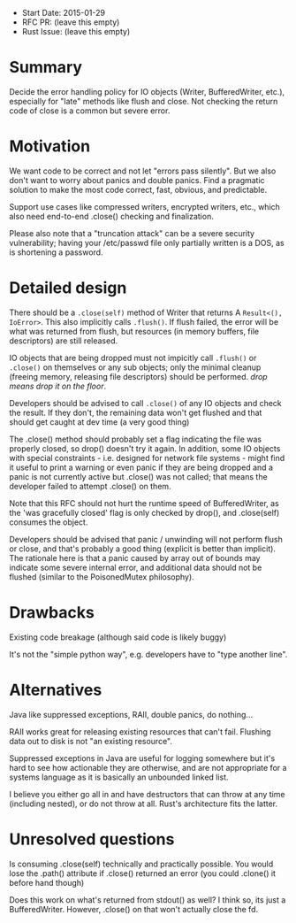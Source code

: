 - Start Date: 2015-01-29
- RFC PR: (leave this empty)
- Rust Issue: (leave this empty)

# Summary

Decide the error handling policy for IO objects (Writer, BufferedWriter, etc.),
especially for "late" methods like flush and close.   Not checking the return
code of close is a common but severe error.


# Motivation

We want code to be correct and not let "errors pass silently".  But we also
don't want to worry about panics and double panics.  Find a pragmatic solution
to make the most code correct, fast, obvious, and predictable.

Support use cases like compressed writers, encrypted writers, etc., which also
need end-to-end .close() checking and finalization.

Please also note that a "truncation attack" can be a severe security
vulnerability; having your /etc/passwd file only partially written is a DOS, as
is shortening a password.

# Detailed design

There should be a `.close(self)` method of Writer that returns A `Result<(),
IoError>`.  This also implicitly calls `.flush()`.  If flush failed, the error
will be what was returned from flush, but resources (in memory buffers, file
descriptors) are still released.

IO objects that are being dropped must not impicitly call `.flush()` or
`.close()` on themselves or any sub objects; only the minimal cleanup (freeing
memory, releasing file descriptors) should be performed.  *drop means drop it
on the floor*.  

Developers should be advised to call `.close()` of any IO objects and check the
result.   If they don't, the remaining data won't get flushed and that should
get caught at dev time (a very good thing)

The .close() method should probably set a flag indicating the file was properly
closed, so drop() doesn't try it again.  In addition, some IO objects with
special constraints - i.e. designed for network file systems - might find it
useful to print a warning or even panic if they are being dropped and a panic
is not currently active but .close() was not called; that means the developer
failed to attempt .close() on them.

Note that this RFC should not hurt the runtime speed of BufferedWriter, as
the 'was gracefully closed' flag is only checked by drop(), and .close(self)
consumes the object.

Developers should be advised that panic / unwinding will not perform flush or
close, and that's probably a good thing (explicit is better than implicit).
The rationale here is that a panic caused by array out of bounds may indicate
some severe internal error, and additional data should not be flushed (similar
to the PoisonedMutex philosophy).

# Drawbacks

Existing code breakage (although said code is likely buggy)

It's not the "simple python way", e.g. developers have to "type another line".

# Alternatives

Java like suppressed exceptions, RAII, double panics, do nothing...

RAII works great for releasing existing resources that can't fail.
Flushing data out to disk is not "an existing resource".

Suppressed exceptions in Java are useful for logging somewhere but it's hard to
see how actionable they are otherwise, and are not appropriate for a systems
language as it is basically an unbounded linked list.

I believe you either go all in and have destructors that can throw at any time
(including nested), or do not throw at all.   Rust's architecture fits the
latter.

# Unresolved questions

Is consuming .close(self) technically and practically possible.  You would lose the
.path() attribute if .close() returned an error (you could .clone() it before
hand though)

Does this work on what's returned from stdout() as well? I think so, its just a
BufferedWriter.  However, .close() on that won't actually close the fd.
